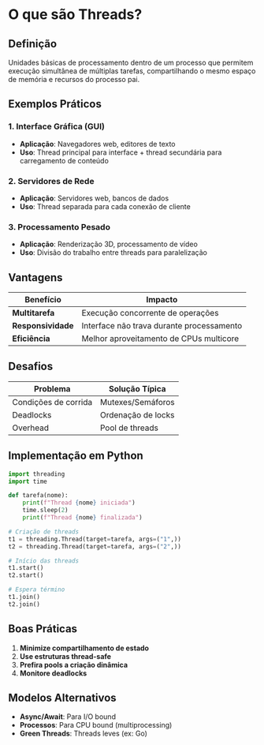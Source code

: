 # O que são Threads?

## Definição

Unidades básicas de processamento dentro de um processo que permitem execução simultânea de múltiplas tarefas, compartilhando o mesmo espaço de memória e recursos do processo pai.

## Exemplos Práticos

### 1. Interface Gráfica (GUI)

- **Aplicação**: Navegadores web, editores de texto
- **Uso**: Thread principal para interface + thread secundária para carregamento de conteúdo

### 2. Servidores de Rede

- **Aplicação**: Servidores web, bancos de dados
- **Uso**: Thread separada para cada conexão de cliente

### 3. Processamento Pesado

- **Aplicação**: Renderização 3D, processamento de vídeo
- **Uso**: Divisão do trabalho entre threads para paralelização

## Vantagens

| Benefício          | Impacto                                   |
| ------------------ | ----------------------------------------- |
| **Multitarefa**    | Execução concorrente de operações         |
| **Responsividade** | Interface não trava durante processamento |
| **Eficiência**     | Melhor aproveitamento de CPUs multicore   |

## Desafios

| Problema             | Solução Típica     |
| -------------------- | ------------------ |
| Condições de corrida | Mutexes/Semáforos  |
| Deadlocks            | Ordenação de locks |
| Overhead             | Pool de threads    |

## Implementação em Python

```python
import threading
import time

def tarefa(nome):
    print(f"Thread {nome} iniciada")
    time.sleep(2)
    print(f"Thread {nome} finalizada")

# Criação de threads
t1 = threading.Thread(target=tarefa, args=("1",))
t2 = threading.Thread(target=tarefa, args=("2",))

# Início das threads
t1.start()
t2.start()

# Espera término
t1.join()
t2.join()
```

## Boas Práticas

1. **Minimize compartilhamento de estado**
2. **Use estruturas thread-safe**
3. **Prefira pools a criação dinâmica**
4. **Monitore deadlocks**

## Modelos Alternativos

- **Async/Await**: Para I/O bound
- **Processos**: Para CPU bound (multiprocessing)
- **Green Threads**: Threads leves (ex: Go)
